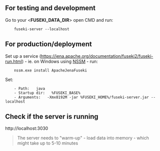 ## For testing and development

Go to your <**FUSEKI_DATA_DIR**> open CMD and run:
    
        fuseki-server --localhost

## For production/deployment 

Set up a service (https://jena.apache.org/documentation/fuseki2/fuseki-run.html) - ie. on Windows using [NSSM](https://nssm.cc/) - run:

        nssm.exe install ApacheJenaFuseki

Set:
```
    - Path:   java
    - Startup dir:   %FUSEKI_BASE%
    - Arguments:   -Xmx8192M -jar %FUSEKI_HOME%/fuseki-server.jar --localhost
```
   
## Check if the server is running
    
http://localhost:3030

> The server needs to "warm-up" - load data into memory - which might take up to 5-10 minutes